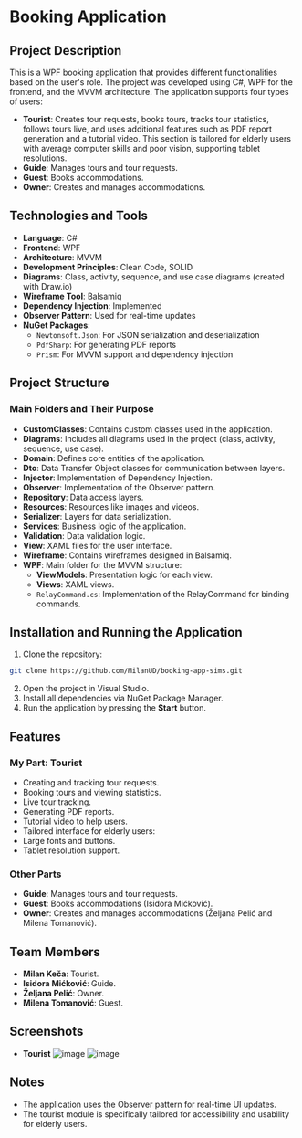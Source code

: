 # Booking Application

## Project Description

This is a WPF booking application that provides different functionalities based on the user's role. The project was developed using C#, WPF for the frontend, and the MVVM architecture. The application supports four types of users:
- **Tourist**: Creates tour requests, books tours, tracks tour statistics, follows tours live, and uses additional features such as PDF report generation and a tutorial video. This section is tailored for elderly users with average computer skills and poor vision, supporting tablet resolutions.
- **Guide**: Manages tours and tour requests.
- **Guest**: Books accommodations.
- **Owner**: Creates and manages accommodations.

## Technologies and Tools

- **Language**: C#
- **Frontend**: WPF
- **Architecture**: MVVM
- **Development Principles**: Clean Code, SOLID
- **Diagrams**: Class, activity, sequence, and use case diagrams (created with Draw.io)
- **Wireframe Tool**: Balsamiq
- **Dependency Injection**: Implemented
- **Observer Pattern**: Used for real-time updates
- **NuGet Packages**:  
  - `Newtonsoft.Json`: For JSON serialization and deserialization  
  - `PdfSharp`: For generating PDF reports  
  - `Prism`: For MVVM support and dependency injection  

## Project Structure

### Main Folders and Their Purpose
- **CustomClasses**: Contains custom classes used in the application.
- **Diagrams**: Includes all diagrams used in the project (class, activity, sequence, use case).
- **Domain**: Defines core entities of the application.
- **Dto**: Data Transfer Object classes for communication between layers.
- **Injector**: Implementation of Dependency Injection.
- **Observer**: Implementation of the Observer pattern.
- **Repository**: Data access layers.
- **Resources**: Resources like images and videos.
- **Serializer**: Layers for data serialization.
- **Services**: Business logic of the application.
- **Validation**: Data validation logic.
- **View**: XAML files for the user interface.
- **Wireframe**: Contains wireframes designed in Balsamiq.
- **WPF**: Main folder for the MVVM structure:
  - **ViewModels**: Presentation logic for each view.
  - **Views**: XAML views.
  - `RelayCommand.cs`: Implementation of the RelayCommand for binding commands.

## Installation and Running the Application

1. Clone the repository:
```bash
git clone https://github.com/MilanUD/booking-app-sims.git
```
2. Open the project in Visual Studio.
3. Install all dependencies via NuGet Package Manager.
4. Run the application by pressing the **Start** button.

## Features

### My Part: **Tourist**
- Creating and tracking tour requests.
- Booking tours and viewing statistics.
- Live tour tracking.
- Generating PDF reports.
- Tutorial video to help users.
- Tailored interface for elderly users:
- Large fonts and buttons.
- Tablet resolution support.

### Other Parts
- **Guide**: Manages tours and tour requests.
- **Guest**: Books accommodations (Isidora Mićković).
- **Owner**: Creates and manages accommodations (Željana Pelić and Milena Tomanović).

## Team Members
- **Milan Keča**: Tourist.
- **Isidora Mićković**: Guide.
- **Željana Pelić**: Owner.
- **Milena Tomanović**: Guest.

## Screenshots
- **Tourist**
![image](https://github.com/user-attachments/assets/720fe41f-4ce7-4974-90d4-c4e819e980a1)
![image](https://github.com/user-attachments/assets/98e2d095-fe15-4cd2-8e74-6d62a2101911)


## Notes
- The application uses the Observer pattern for real-time UI updates.
- The tourist module is specifically tailored for accessibility and usability for elderly users.
